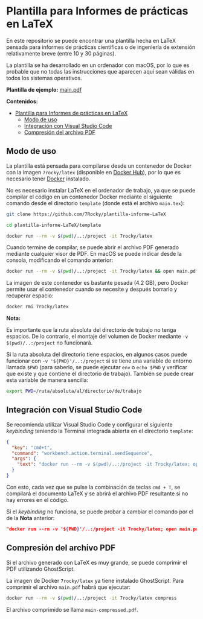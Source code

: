# Plantilla para Informes de prácticas en LaTeX

En este repositorio se puede encontrar una plantilla hecha en LaTeX pensada para informes de prácticas científicas o de ingeniería de extensión relativamente breve (entre 10 y 30 páginas).

La plantilla se ha desarrollado en un ordenador con macOS, por lo que es probable que no todas las instrucciones que aparecen aquí sean válidas en todos los sistemas operativos.

**Plantilla de ejemplo:** [main.pdf](main.pdf)

**Contenidos:**

- [Plantilla para Informes de prácticas en LaTeX](#plantilla-para-informes-de-prácticas-en-latex)
  - [Modo de uso](#modo-de-uso)
  - [Integración con Visual Studio Code](#integración-con-visual-studio-code)
  - [Compresión del archivo PDF](#compresión-del-archivo-PDF)

## Modo de uso

La plantilla está pensada para compilarse desde un contenedor de Docker con la imagen `7rocky/latex` (disponible en [Docker Hub](https://hub.docker.com/repository/docker/7rocky/latex)), por lo que es necesario tener [Docker](https://docs.docker.com/get-docker/) instalado.

No es necesario instalar LaTeX en el ordenador de trabajo, ya que se puede compilar el código en un contenedor Docker mediante el siguiente comando desde el directorio `template` (donde está el archivo `main.tex`):

```bash
git clone https://github.com/7Rocky/plantilla-informe-LaTeX

cd plantilla-informe-LaTeX/template

docker run --rm -v $(pwd)/..:/project -it 7rocky/latex
```

Cuando termine de compilar, se puede abrir el archivo PDF generado mediante cualquier visor de PDF. En macOS se puede indicar desde la consola, modificando el comando anterior:

```bash
docker run --rm -v $(pwd)/..:/project -it 7rocky/latex && open main.pdf
```

La imagen de este contenedor es bastante pesada (4.2 GB), pero Docker permite usar el contenedor cuando se necesite y después borrarlo y recuperar espacio:

```bash
docker rmi 7rocky/latex
```

**Nota:**

Es importante que la ruta absoluta del directorio de trabajo no tenga espacios. De lo contrario, el montaje del volumen de Docker mediante `-v $(pwd)/..:/project` no funcionará.

Si la ruta absoluta del directorio tiene espacios, en algunos casos puede funcionar con `-v '${PWD}'/..:/project` si se tiene una variable de entorno llamada `$PWD` (para saberlo, se puede ejecutar `env` o `echo $PWD` y verificar que existe y que contiene el directorio de trabajo). También se puede crear esta variable de manera sencilla:

```bash
export PWD=/ruta/absoluta/al/directorio/de/trabajo
```

## Integración con Visual Studio Code

Se recomienda utilizar Visual Studio Code y configurar el siguiente _keybinding_ teniendo la Terminal integrada abierta en el directorio `template`:

```json
{
  "key": "cmd+t",
  "command": "workbench.action.terminal.sendSequence",
  "args": {
    "text": "docker run --rm -v $(pwd)/..:/project -it 7rocky/latex; open main.pdf\u000D"
  }
}
```

Con esto, cada vez que se pulse la combinación de teclas `cmd + T`, se compilará el documento LaTeX y se abrirá el archivo PDF resultante si no hay errores en el código.

Si el _keybinding_ no funciona, se puede probar a cambiar el comando por el de la **Nota** anterior:

```json
"docker run --rm -v '${PWD}'/..:/project -it 7rocky/latex; open main.pdf\u000D"
```

## Compresión del archivo PDF

Si el archivo generado con LaTeX es muy grande, se puede comprimir el PDF utilizando GhostScript.

La imagen de Docker `7rocky/latex` ya tiene instalado GhostScript. Para comprimir el archivo `main.pdf` habrá que ejecutar:

```bash
docker run --rm -v $(pwd)/..:/project -it 7rocky/latex compress
```

El archivo comprimido se llama `main-compressed.pdf`.
